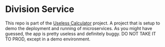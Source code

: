 # Division Service

This repo is part of the [Useless Calculator](https://github.com/solvedevops/uselesscalculator) project. A project that is setup to demo the deployment and running of microservices. As you might have guessed, the app is pretty useless and definitely buggy. 
DO NOT TAKE IT TO PROD, except in a demo environment.